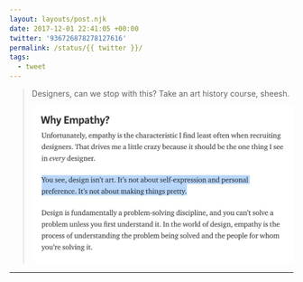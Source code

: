 ```yaml
---
layout: layouts/post.njk
date: 2017-12-01 22:41:05 +00:00
twitter: '936726878278127616'
permalink: /status/{{ twitter }}/
tags: 
  - tweet
---
```


> Designers, can we stop with this? Take an art history course, sheesh. 
> 
> ![passage highlighted from a section called “Why Empathy?”: You see, design isn't art. It's not about self-expression and personal preference. It's not about making things pretty.](/img/936726878278127616-DP_sIKjU8AEoHD7.jpg)

---
